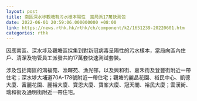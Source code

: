 ```yaml
---
layout: post
title: 南區深水埗觀塘有污水樣本陽性　當局派17萬快測包
date: 2022-06-01 20:59:06.000000000 +08:00
link: https://news.rthk.hk/rthk/ch/component/k2/1651239-20220601.htm
categories: rthk
---
```


因應南區、深水埗及觀塘區採集到對新冠病毒呈陽性的污水樣本，當局向區內住戶、清潔及物管員工派發共約17萬套快速測試套裝。

涉及包括南區的鴻福苑、漁暉苑、漁光邨，以及興和街、嘉禾街及登豐街附近一帶住宅；深水埗大埔道70A-178號附近一帶住宅；觀塘的麗晶花園、裕民中心、凱德大廈、富麗花園、麗裕大廈、寶恩大廈、寶峯大廈、冠天閣、裕民大廈；雲漢街、瑞和街及通明街附近一帶住宅。
